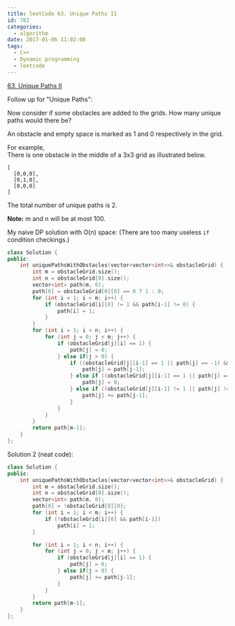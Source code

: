 ```yaml
---
title: leetCode 63. Unique Paths II
id: 782
categories:
  - algorithm
date: 2017-01-06 11:02:08
tags:
  - C++
  - Dynamic programming
  - leetcode
---
```


[63\. Unique Paths II](https://leetcode.com/problems/unique-paths-ii/)

Follow up for "Unique Paths":

Now consider if some obstacles are added to the grids. How many unique paths would there be?

An obstacle and empty space is marked as 1 and 0 respectively in the grid.

For example,   
There is one obstacle in the middle of a 3x3 grid as illustrated below.  

    [
      [0,0,0],
      [0,1,0],
      [0,0,0]
    ]

The total number of unique paths is 2.

**Note:** m and n will be at most 100.

My naive DP solution with O(n) space:
(There are too many useless `if` condition checkings.)



``` cpp
class Solution {
public:
    int uniquePathsWithObstacles(vector<vector<int>>& obstacleGrid) {
        int m = obstacleGrid.size();
        int n = obstacleGrid[0].size();
        vector<int> path(m, 0);
        path[0] = obstacleGrid[0][0] == 0 ? 1 : 0;
        for (int i = 1; i < m; i++) {
            if (obstacleGrid[i][0] != 1 && path[i-1] != 0) {
                path[i] = 1;
            }
        }
        for (int i = 1; i < n; i++) {
            for (int j = 0; j < m; j++) {
                if (obstacleGrid[j][i] == 1) {
                    path[j] = 0;
                } else if(j > 0) {
                    if ((obstacleGrid[j][i-1] == 1 || path[j] == -1) && (obstacleGrid[j-1][i] != 1 && path[j-1] != -1)) {
                        path[j] = path[j-1];
                    } else if ((obstacleGrid[j][i-1] == 1 || path[j] == -1) && (obstacleGrid[j-1][i] == 1 || path[j-1] == -1)) {
                        path[j] = 0;
                    } else if ((obstacleGrid[j][i-1] != 1 || path[j] != -1) && (obstacleGrid[j-1][i] != 1 && path[j-1] != -1)) {
                        path[j] += path[j-1];
                    }
                }
            }
        }
        return path[m-1];
    }
};
```

Solution 2 (neat code):



``` cpp
class Solution {
public:
    int uniquePathsWithObstacles(vector<vector<int>>& obstacleGrid) {
        int m = obstacleGrid.size();
        int n = obstacleGrid[0].size();
        vector<int> path(m, 0);
        path[0] = !obstacleGrid[0][0];
        for (int i = 1; i < m; i++) {
            if (!obstacleGrid[i][0] && path[i-1])
                path[i] = 1;
        }

        for (int i = 1; i < n; i++) {
            for (int j = 0; j < m; j++) {
                if (obstacleGrid[j][i] == 1) {
                    path[j] = 0;
                } else if(j > 0) {
                    path[j] += path[j-1];
                }
            }
        }
        return path[m-1];
    }
};
```